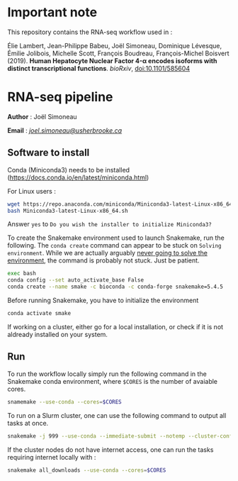 # Important note
This repository contains the RNA-seq workflow used in :

Élie Lambert, Jean-Philippe Babeu, Joël Simoneau, Dominique Lévesque, Émilie Jolibois, Michelle Scott, François Boudreau, François-Michel Boisvert (2019).
**Human Hepatocyte Nuclear Factor 4-α encodes isoforms with distinct transcriptional functions**.
*bioRxiv*,
[doi:10.1101/585604 ](https://doi.org/10.1101/585604 )


# RNA-seq pipeline

__Author__ : Joël Simoneau

__Email__ :  _<joel.simoneau@usherbrooke.ca>_
## Software to install
Conda (Miniconda3) needs to be installed (https://docs.conda.io/en/latest/miniconda.html)

For Linux users :
```bash
wget https://repo.anaconda.com/miniconda/Miniconda3-latest-Linux-x86_64.sh
bash Miniconda3-latest-Linux-x86_64.sh
```

Answer `yes` to `Do you wish the installer to initialize Miniconda3?`


To create the Snakemake environment used to launch Snakemake, run the following. The `conda create` command can appear to be stuck on `Solving environment`. While we are actually arguably [never going to solve the environment](https://www.ipcc.ch/sr15/chapter/spm/), the command is probably not stuck. Just be patient.

```bash
exec bash
conda config --set auto_activate_base False
conda create --name smake -c bioconda -c conda-forge snakemake=5.4.5
```

Before running Snakemake, you have to initialize the environment
```bash
conda activate smake
```


If working on a cluster, either go for a local installation, or check if it is not aldready installed on your system.


## Run
To run the workflow locally simply run the following command in the Snakemake conda environment, where `$CORES` is the number of avaiable cores.
```bash
snamemake --use-conda --cores=$CORES
```

To run on a Slurm cluster, one can use the following command to output all tasks at once.
```bash
snakemake -j 999 --use-conda --immediate-submit --notemp --cluster-config cluster.json --cluster 'python3 slurmSubmit.py {dependencies}'
```

If the cluster nodes do not have internet access, one can run the tasks requiring internet locally with :
```bash
snakemake all_downloads --use-conda --cores=$CORES
```
